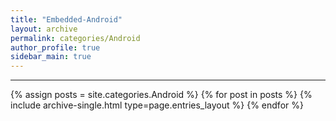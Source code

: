 ```yaml
---
title: "Embedded-Android"
layout: archive
permalink: categories/Android
author_profile: true
sidebar_main: true
---
```


<!-- 공백이 포함되어 있는 카테고리 이름의 경우 site.categories['a b c'] 이런식으로! -->

***

{% assign posts = site.categories.Android %}
{% for post in posts %} {% include archive-single.html type=page.entries_layout %} {% endfor %}
